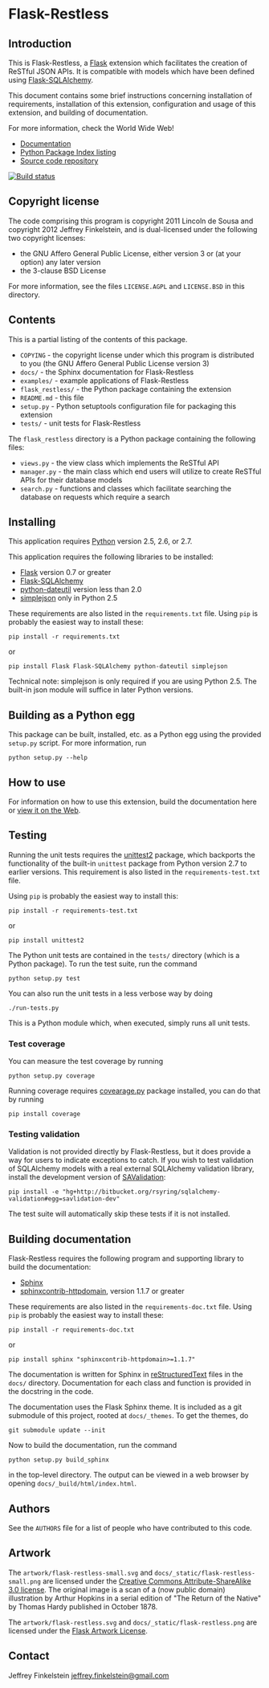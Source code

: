 # Flask-Restless #

## Introduction ##

This is Flask-Restless, a [Flask][1] extension which facilitates the creation
of ReSTful JSON APIs. It is compatible with models which have been defined
using [Flask-SQLAlchemy][2].

This document contains some brief instructions concerning installation of
requirements, installation of this extension, configuration and usage of this
extension, and building of documentation.

For more information, check the World Wide Web!

  * [Documentation](http://readthedocs.org/docs/flask-restless)
  * [Python Package Index listing](http://pypi.python.org/pypi/Flask-Restless)
  * [Source code repository](http://github.com/jfinkels/flask-restless)

[![Build status](https://secure.travis-ci.org/jfinkels/flask-restless.png)](http://travis-ci.org/jfinkels/flask-restless)

[1]: http://flask.pocoo.org
[2]: http://packages.python.org/Flask.SQLAlchemy

## Copyright license ##

The code comprising this program is copyright 2011 Lincoln de Sousa and
copyright 2012 Jeffrey Finkelstein, and is dual-licensed under the following
two copyright licenses:

* the GNU Affero General Public License, either version 3 or (at your option)
  any later version
* the 3-clause BSD License

For more information, see the files `LICENSE.AGPL` and `LICENSE.BSD` in this
directory.

## Contents ##

This is a partial listing of the contents of this package.

* `COPYING` - the copyright license under which this program is distributed to
  you (the GNU Affero General Public License version 3)
* `docs/` - the Sphinx documentation for Flask-Restless
* `examples/` - example applications of Flask-Restless
* `flask_restless/` - the Python package containing the extension
* `README.md` - this file
* `setup.py` - Python setuptools configuration file for packaging this
  extension
* `tests/` - unit tests for Flask-Restless

The `flask_restless` directory is a Python package containing the following
files:

* `views.py` - the view class which implements the ReSTful API
* `manager.py` - the main class which end users will utilize to create ReSTful
  APIs for their database models
* `search.py` - functions and classes which facilitate searching the database
  on requests which require a search

## Installing ##

This application requires [Python][4] version 2.5, 2.6, or 2.7.

This application requires the following libraries to be installed:

* [Flask][1] version 0.7 or greater
* [Flask-SQLAlchemy][2]
* [python-dateutil][5] version less than 2.0
* [simplejson][sj] only in Python 2.5

These requirements are also listed in the `requirements.txt` file. Using `pip`
is probably the easiest way to install these:

    pip install -r requirements.txt

or

    pip install Flask Flask-SQLAlchemy python-dateutil simplejson

Technical note: simplejson is only required if you are using Python 2.5. The
built-in json module will suffice in later Python versions.

[4]: http://www.python.org/
[5]: http://labix.org/python-dateutil
[sj]: http://pypi.python.org/pypi/simplejson

## Building as a Python egg ##

This package can be built, installed, etc. as a Python egg using the provided
`setup.py` script. For more information, run

    python setup.py --help

## How to use ##

For information on how to use this extension, build the documentation here or
[view it on the Web](http://readthedocs.org/docs/flask-restless).

## Testing ##

Running the unit tests requires the [unittest2][ut2] package, which backports
the functionality of the built-in `unittest` package from Python version 2.7 to
earlier versions. This requirement is also listed in the
`requirements-test.txt` file.

Using `pip` is probably the easiest way to install this:

    pip install -r requirements-test.txt

or

    pip install unittest2

The Python unit tests are contained in the `tests/` directory (which is a
Python package). To run the test suite, run the command

    python setup.py test

You can also run the unit tests in a less verbose way by doing

    ./run-tests.py

This is a Python module which, when executed, simply runs all unit tests.

[ut2]: http://pypi.python.org/pypi/unittest2

### Test coverage ###

You can measure the test coverage by running
    
    python setup.py coverage

Running coverage requires [covearage.py][cov] package installed, you can do that 
by running 

    pip install coverage

[cov]: http://nedbatchelder.com/code/coverage

### Testing validation ###

Validation is not provided directly by Flask-Restless, but it does provide a
way for users to indicate exceptions to catch. If you wish to test validation
of SQLAlchemy models with a real external SQLAlchemy validation library,
install the development version of [SAValidation][sav]:

    pip install -e "hg+http://bitbucket.org/rsyring/sqlalchemy-validation#egg=savlidation-dev"

The test suite will automatically skip these tests if it is not installed.

[sav]: http://pypi.python.org/pypi/SAValidation

## Building documentation ##

Flask-Restless requires the following program and supporting library to build
the documentation:

* [Sphinx][6]
* [sphinxcontrib-httpdomain][7], version 1.1.7 or greater

These requirements are also listed in the `requirements-doc.txt` file. Using
`pip` is probably the easiest way to install these:

    pip install -r requirements-doc.txt

or

    pip install sphinx "sphinxcontrib-httpdomain>=1.1.7"

The documentation is written for Sphinx in [reStructuredText][8] files in the
`docs/` directory. Documentation for each class and function is provided in the
docstring in the code.

The documentation uses the Flask Sphinx theme. It is included as a git
submodule of this project, rooted at `docs/_themes`. To get the themes, do

    git submodule update --init

Now to build the documentation, run the command

    python setup.py build_sphinx

in the top-level directory. The output can be viewed in a web browser by
opening `docs/_build/html/index.html`.

[6]: http://sphinx.pocoo.org/
[7]: http://packages.python.org/sphinxcontrib-httpdomain/
[8]: http://docutils.sourceforge.net/rst.html

## Authors ##

See the `AUTHORS` file for a list of people who have contributed to this code.

## Artwork ##

The `artwork/flask-restless-small.svg` and
`docs/_static/flask-restless-small.png` are licensed under the
[Creative Commons Attribute-ShareAlike 3.0 license][9]. The original image is a
scan of a (now public domain) illustration by Arthur Hopkins in a serial
edition of "The Return of the Native" by Thomas Hardy published in October
1878.

The `artwork/flask-restless.svg` and `docs/_static/flask-restless.png` are
licensed under the [Flask Artwork License][10].

[9]: http://creativecommons.org/licenses/by-sa/3.0
[10]: http://flask.pocoo.org/docs/license/#flask-artwork-license

## Contact ##

Jeffrey Finkelstein <jeffrey.finkelstein@gmail.com>
